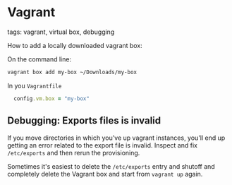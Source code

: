 # Vagrant

tags: vagrant, virtual box, debugging

How to add a locally downloaded vagrant box:

On the command line:

```bash
vagrant box add my-box ~/Downloads/my-box
```

In you `Vagrantfile`

```ruby
  config.vm.box = "my-box"
```

## Debugging: Exports files is invalid

If you move directories in which you've up vagrant instances, you'll end up getting an error related to the export file is invalid. Inspect and fix `/etc/exports` and then rerun the provisioning.

Sometimes it's easiest to delete the `/etc/exports` entry and shutoff and completely delete the Vagrant box and start from `vagrant up` again.

